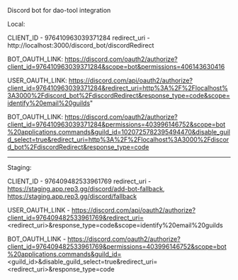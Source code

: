 Discord bot for dao-tool integration

Local:

CLIENT_ID - 976410963039371284
redirect_uri - http://localhost:3000/discord_bot/discordRedirect

BOT_OAUTH_LINK:
https://discord.com/oauth2/authorize?client_id=976410963039371284&scope=bot&permissions=406143630416

USER_OAUTH_LINK:
https://discord.com/api/oauth2/authorize?client_id=976410963039371284&redirect_uri=http%3A%2F%2Flocalhost%3A3000%2Fdiscord_bot%2FdiscordRedirect&response_type=code&scope=identify%20email%20guilds"

BOT_OAUTH_LINK:
https://discord.com/oauth2/authorize?client_id=976410963039371284&permissions=403996146752&scope=bot%20applications.commands&guild_id=1020725782395494470&disable_guild_select=true&redirect_uri=http%3A%2F%2Flocalhost%3A3000%2Fdiscord_bot%2FdiscordRedirect&response_type=code

---

Staging:

CLIENT_ID - 976409482533961769
redirect_uri - https://staging.app.rep3.gg/discord/add-bot-fallback, https://staging.app.rep3.gg/discord/fallback

USER_OAUTH_LINK -
https://discord.com/api/oauth2/authorize?client_id=976409482533961769&redirect_uri=<redirect_uri>&response_type=code&scope=identify%20email%20guilds

BOT_OAUTH_LINK -
https://discord.com/oauth2/authorize?client_id=976409482533961769&permissions=403996146752&scope=bot%20applications.commands&guild_id=<guild_id>&disable_guild_select=true&redirect_uri=<redirect_uri>&response_type=code
